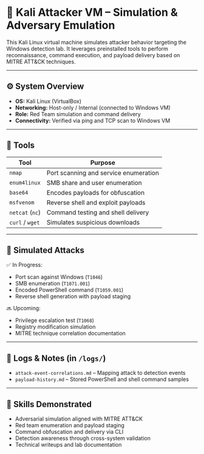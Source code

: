 # 🐚 Kali Attacker VM – Simulation & Adversary Emulation

This Kali Linux virtual machine simulates attacker behavior targeting the Windows detection lab. It leverages preinstalled tools to perform reconnaissance, command execution, and payload delivery based on MITRE ATT&CK techniques.

---

## ⚙️ System Overview

- **OS:** Kali Linux (VirtualBox)
- **Networking:** Host-only / Internal (connected to Windows VM)
- **Role:** Red Team simulation and command delivery
- **Connectivity:** Verified via ping and TCP scan to Windows VM

---

## 🔧 Tools

| Tool            | Purpose                                |
|------------------|----------------------------------------|
| `nmap`           | Port scanning and service enumeration  |
| `enum4linux`     | SMB share and user enumeration         |
| `base64`         | Encodes payloads for obfuscation       |
| `msfvenom`       | Reverse shell and exploit payloads     |
| `netcat` (`nc`)  | Command testing and shell delivery     |
| `curl` / `wget`  | Simulates suspicious downloads         |

---

## 🧪 Simulated Attacks

✅ In Progress:
- Port scan against Windows (`T1046`)
- SMB enumeration (`T1071.001`)
- Encoded PowerShell command (`T1059.001`)
- Reverse shell generation with payload staging

🔜 Upcoming:
- Privilege escalation test (`T1068`)
- Registry modification simulation
- MITRE technique correlation documentation

---

## 📄 Logs & Notes (in `/logs/`)

- `attack-event-correlations.md` – Mapping attack to detection events  
- `payload-history.md` – Stored PowerShell and shell command samples  

---

## 🧠 Skills Demonstrated

- Adversarial simulation aligned with MITRE ATT&CK
- Red team enumeration and payload staging
- Command obfuscation and delivery via CLI
- Detection awareness through cross-system validation
- Technical writeups and lab documentation


